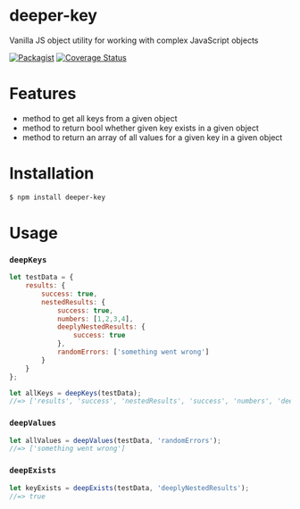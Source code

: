 # deeper-key
Vanilla JS object utility for working with complex JavaScript objects


<!-- [![Build Status](https://travis-ci.org/johnmcguin/deeper-key.svg?branch=master)](https://travis-ci.org/johnmcguin/deeper-key.svg?branch=master) -->
[![Packagist](https://img.shields.io/packagist/v/johnmcguin/deeper-key.svg)]()
[![Coverage Status](https://coveralls.io/repos/johnmcguin/deeper-key/badge.svg?branch=master)](https://coveralls.io/r/johnmcguin/deeper-key?branch=master)

# Features
- method to get all keys from a given object
- method to return bool whether given key exists in a given object
- method to return an array of all values for a given key in a given object

# Installation
```sh
$ npm install deeper-key
```
# Usage

### ```deepKeys```
```javascript
let testData = {
    results: {
        success: true,
        nestedResults: {
            success: true,
            numbers: [1,2,3,4],
            deeplyNestedResults: {
                success: true
            },
            randomErrors: ['something went wrong']
        }
    }
};

let allKeys = deepKeys(testData);
//=> ['results', 'success', 'nestedResults', 'success', 'numbers', 'deeplyNestedResults', 'success']
```

### ```deepValues```
```javascript
let allValues = deepValues(testData, 'randomErrors');
//=> ['something went wrong']
```

### ```deepExists```
```javascript
let keyExists = deepExists(testData, 'deeplyNestedResults');
//=> true
```
